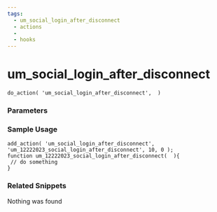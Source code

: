 ```yaml
---
tags: 
  - um_social_login_after_disconnect
  - actions
  - 
  - hooks
---
```

# um\_social\_login\_after\_disconnect

``` php:no-line-numbers
do_action( 'um_social_login_after_disconnect',  )
```
<div class='hook-sep'></div>

### Parameters

<div class='hook-sep'></div>



### Sample Usage

``` php:no-line-numbers
add_action( 'um_social_login_after_disconnect', 'um_12222023_social_login_after_disconnect', 10, 0 );
function um_12222023_social_login_after_disconnect(  ){
 // do something
}
```
<div class='hook-sep'></div>



### Related Snippets

Nothing was found

